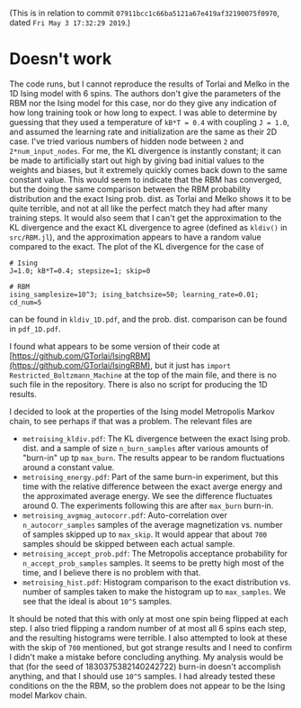 (This is in relation to commit `07911bcc1c66ba5121a67e419af32190075f0970`, dated `Fri May 3
17:32:29 2019`.)

# Doesn't work
The code runs, but I cannot reproduce the results of Torlai and Melko in the 1D Ising model
with 6 spins. The authors don't give the parameters of the RBM nor the Ising model for this
case, nor do they give any indication of how long training took or how long to expect. I was
able to determine by guessing that they used a temperature of `kB*T = 0.4` with coupling `J =
1.0`, and assumed the learning rate and initialization are the same as their 2D case.  I've
tried various numbers of hidden node between `2` and `2*num_input_nodes`. For me, the KL
divergence is instantly constant; it can be made to artificially start out high by giving bad
initial values to the weights and biases, but it extremely quickly comes back down to the same
constant value. This would seem to indicate that the RBM has converged, but the doing the same
comparison between the RBM probability distribution and the exact Ising prob. dist. as Torlai
and Melko shows it to be quite terrible, and not at all like the perfect match they had after
many training steps. It would also seem that I can't get the approximation to the KL
divergence and the exact KL divergence to agree (defined as `kldiv()` in `src/RBM.jl`), and
the approximation appears to have a random value compared to the exact. The plot of the KL
divergence for the case of
```
# Ising
J=1.0; kB*T=0.4; stepsize=1; skip=0

# RBM
ising_samplesize=10^3; ising_batchsize=50; learning_rate=0.01; cd_num=5
```
can be found in `kldiv_1D.pdf`, and the prob. dist. comparison can be found in `pdf_1D.pdf`.

I found what appears to be some version of their code at
[https://github.com/GTorlai/IsingRBM](https://github.com/GTorlai/IsingRBM), but it just has
`import Restricted_Boltzmann_Machine` at the top of the main file, and there is no such file
in the repository. There is also no script for producing the 1D results.

I decided to look at the properties of the Ising model Metropolis Markov chain, to see perhaps
if that was a problem. The relevant files are

- `metroising_kldiv.pdf`: The KL divergence between the exact Ising prob. dist. and a sample
  of size `n_burn_samples` after various amounts of "burn-in" up tp `max_burn`. The results
  appear to be random fluctuations around a constant value.
- `metroising_energy.pdf`: Part of the same burn-in experiment, but this time with the
  relative difference between the exact averge energy and the approximated average energy. We
  see the difference fluctuates around 0. The experiments following this are after `max_burn`
  burn-in.
- `metroising_avgmag_autocorr.pdf`: Auto-correlation over `n_autocorr_samples` samples of the
  average magnetization vs. number of samples skipped up to `max_skip`. It would appear that
  about `700` samples should be skipped between each actual sample.
- `metroising_accept_prob.pdf`: The Metropolis acceptance probability for
  `n_accept_prob_samples` samples. It seems to be pretty high most of the time, and I
  believe there is no problem with that.
- `metroising_hist.pdf`: Histogram comparison to the exact distribution vs. number of samples
  taken to make the histogram up to `max_samples`. We see that the ideal is about `10^5`
  samples.

It should be noted that this with only at most one spin being flipped at each step. I also
tried flipping a random number of at most all 6 spins each step, and the resulting histograms
were terrible. I also attempted to look at these with the skip of `700` mentioned, but got
strange results and I need to confirm I didn't make a mistake before concluding anything. My
analysis would be that (for the seed of 1830375382140242722) burn-in doesn't accomplish
anything, and that I should use `10^5` samples. I had already tested these conditions on the
the RBM, so the problem does not appear to be the Ising model Markov chain.
